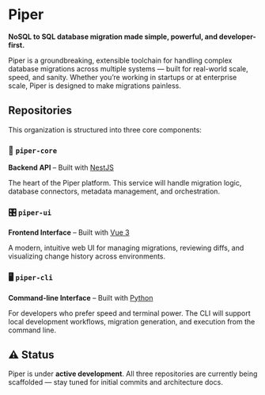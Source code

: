 # Piper

**NoSQL to SQL database migration made simple, powerful, and developer-first.**

Piper is a groundbreaking, extensible toolchain for handling complex database migrations across multiple systems — built for real-world scale, speed, and sanity. Whether you’re working in startups or at enterprise scale, Piper is designed to make migrations painless.

## Repositories

This organization is structured into three core components:

### 🔧 `piper-core`
**Backend API** – Built with [NestJS](https://nestjs.com)

The heart of the Piper platform. This service will handle migration logic, database connectors, metadata management, and orchestration.

### 🎛️ `piper-ui`
**Frontend Interface** – Built with [Vue 3](https://vuejs.org)

A modern, intuitive web UI for managing migrations, reviewing diffs, and visualizing change history across environments.

### 🖥️ `piper-cli`
**Command-line Interface** – Built with [Python](https://www.python.org)

For developers who prefer speed and terminal power. The CLI will support local development workflows, migration generation, and execution from the command line.

## ⚠️ Status

Piper is under **active development**. All three repositories are currently being scaffolded — stay tuned for initial commits and architecture docs.
